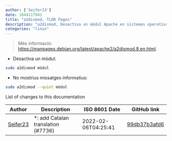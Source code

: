 ```yaml
---
author: ['Seifer23']
date: 1644117941
title: "a2dismod, TLDR Pages"
description: "a2dismod, Desactiva un mòdul Apache en sistemes operatius basats en Debian."
categories: "linux"
---
```

> Més informació: <https://manpages.debian.org/latest/apache2/a2dismod.8.en.html>.

- Desactiva un mòdul:

```bash
sudo a2dismod mòdul
```

- No mostrius missatges informatius:

```bash
sudo a2dismod --quiet mòdul
```
List of changes to this documentation


Author | Description | ISO 8601 Date | GitHub link
------|-----|-----|-----
[Seifer23](mailto:48915360+Seifer23@users.noreply.github.com) | *: add Catalan translation (#7736) | 2022-02-06T04:25:41 | [99db37b3afd6](https://github.com/tldr-pages/tldr/commit/99db37b3afd6dba836a6d94e4688601fdb3bac98)

